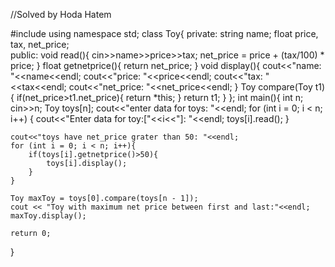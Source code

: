 //Solved by Hoda Hatem

#include <iostream>
using namespace std;
class Toy{
private:
    string name;
    float price, tax, net_price;  
public:
    void read(){
        cin>>name>>price>>tax;
        net_price = price + (tax/100) * price;
    }
    float getnetprice(){
        return net_price;
    }
    void display(){
        cout<<"name: "<<name<<endl;
        cout<<"price: "<<price<<endl;
        cout<<"tax: "<<tax<<endl;
        cout<<"net_price: "<<net_price<<endl;
    }
    Toy compare(Toy t1){
        if(net_price>t1.net_price){
            return *this;
        }
        return t1;
    }
};
int main(){
    int n;
    cin>>n;
    Toy toys[n];
    cout<<"enter data for toys: "<<endl;
    for (int i = 0; i < n; i++)
    {
        cout<<"Enter data for toy:["<<i<<"]: "<<endl;
        toys[i].read();
    }

    cout<<"toys have net_price grater than 50: "<<endl;
    for (int i = 0; i < n; i++){
        if(toys[i].getnetprice()>50){
            toys[i].display();
        }
    }

    Toy maxToy = toys[0].compare(toys[n - 1]);
    cout << "Toy with maximum net price between first and last:"<<endl;
    maxToy.display();
 
    return 0;
}
